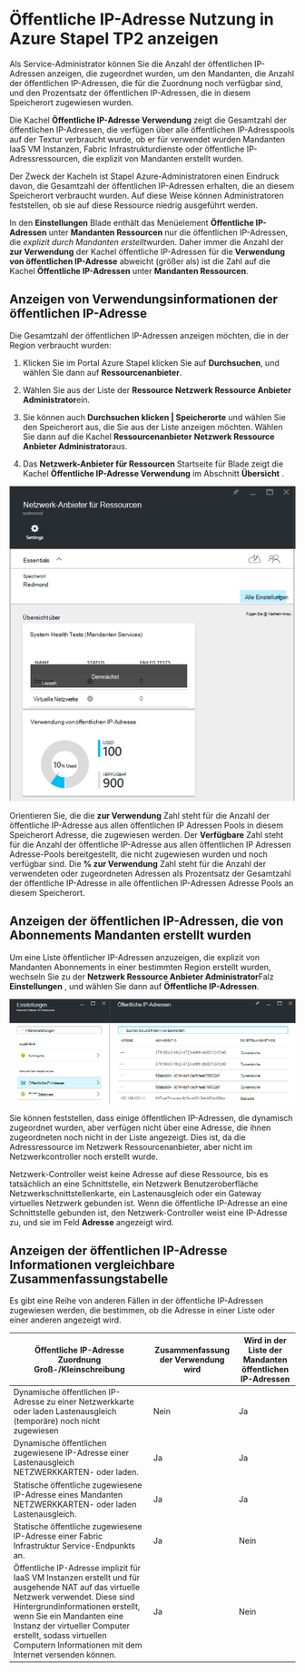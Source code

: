 <properties
    pageTitle="Anzeigen von öffentliche IP-Adresse Nutzung in TP2 | Microsoft Azure"
    description="Administratoren können den Verbrauch von öffentlichen IP-Adressen in einem Bereich anzeigen."
    services="azure-stack"
    documentationCenter=""
    authors="ScottNapolitan"
    manager="darmour"
    editor=""/>

<tags
    ms.service="azure-stack"
    ms.workload="na"
    ms.tgt_pltfrm="na"
    ms.devlang="na"
    ms.topic="get-started-article"
    ms.date="09/26/2016"
    ms.author="scottnap"/>

# <a name="view-public-ip-address-consumption-in-azure-stack-tp2"></a>Öffentliche IP-Adresse Nutzung in Azure Stapel TP2 anzeigen

Als Service-Administrator können Sie die Anzahl der öffentlichen IP-Adressen anzeigen, die zugeordnet wurden, um den Mandanten, die Anzahl der öffentlichen IP-Adressen, die für die Zuordnung noch verfügbar sind, und den Prozentsatz der öffentlichen IP-Adressen, die in diesem Speicherort zugewiesen wurden.

Die Kachel **Öffentliche IP-Adresse Verwendung** zeigt die Gesamtzahl der öffentlichen IP-Adressen, die verfügen über alle öffentlichen IP-Adresspools auf der Textur verbraucht wurde, ob er für verwendet wurden Mandanten IaaS VM Instanzen, Fabric Infrastrukturdienste oder öffentliche IP-Adressressourcen, die explizit von Mandanten erstellt wurden.

Der Zweck der Kacheln ist Stapel Azure-Administratoren einen Eindruck davon, die Gesamtzahl der öffentlichen IP-Adressen erhalten, die an diesem Speicherort verbraucht wurden. Auf diese Weise können Administratoren feststellen, ob sie auf diese Ressource niedrig ausgeführt werden.

In den **Einstellungen** Blade enthält das Menüelement **Öffentliche IP-Adressen** unter **Mandanten Ressourcen** nur die öffentlichen IP-Adressen, die *explizit durch Mandanten erstellt*wurden. Daher immer die Anzahl der **zur Verwendung** der Kachel öffentliche IP-Adressen für die **Verwendung von öffentlichen IP-Adresse** abweicht (größer als) ist die Zahl auf die Kachel **Öffentliche IP-Adressen** unter **Mandanten Ressourcen**.

## <a name="view-the-public-ip-address-usage-information"></a>Anzeigen von Verwendungsinformationen der öffentlichen IP-Adresse

Die Gesamtzahl der öffentlichen IP-Adressen anzeigen möchten, die in der Region verbraucht wurden:

1.  Klicken Sie im Portal Azure Stapel klicken Sie auf **Durchsuchen**, und wählen Sie dann auf **Ressourcenanbieter**.

2.  Wählen Sie aus der Liste der **Ressource** **Netzwerk Ressource Anbieter Administrator**ein.

3.  Sie können auch **Durchsuchen klicken | Speicherorte** und wählen Sie den Speicherort aus, die Sie aus der Liste anzeigen möchten. Wählen Sie dann auf die Kachel **Ressourcenanbieter** **Netzwerk Ressource Anbieter Administrator**aus.

4.  Das **Netzwerk-Anbieter für Ressourcen** Startseite für Blade zeigt die Kachel **Öffentliche IP-Adresse Verwendung** im Abschnitt **Übersicht** .

![Netzwerk-Anbieter für Ressourcen blade](media/azure-stack-viewing-public-ip-address-consumption-in-tp2/image1.png)

Orientieren Sie, die die **zur Verwendung** Zahl steht für die Anzahl der öffentliche IP-Adresse aus allen öffentlichen IP Adressen Pools in diesem Speicherort Adresse, die zugewiesen werden. Der **Verfügbare** Zahl steht für die Anzahl der öffentliche IP-Adresse aus allen öffentlichen IP Adressen Adresse-Pools bereitgestellt, die nicht zugewiesen wurden und noch verfügbar sind. Die **% zur Verwendung** Zahl steht für die Anzahl der verwendeten oder zugeordneten Adressen als Prozentsatz der Gesamtzahl der öffentliche IP-Adresse in alle öffentlichen IP-Adressen Adresse Pools an diesem Speicherort.

## <a name="view-the-public-ip-addresses-that-were-created-by-tenant-subscriptions"></a>Anzeigen der öffentlichen IP-Adressen, die von Abonnements Mandanten erstellt wurden

Um eine Liste öffentlicher IP-Adressen anzuzeigen, die explizit von Mandanten Abonnements in einer bestimmten Region erstellt wurden, wechseln Sie zu der **Netzwerk Ressource Anbieter Administrator**Falz **Einstellungen** , und wählen Sie dann auf **Öffentliche IP-Adressen**.

![Einstellungen Falz der Netzwerk Ressource Anbieter-Administrator](media/azure-stack-viewing-public-ip-address-consumption-in-tp2/image2.png)

Sie können feststellen, dass einige öffentlichen IP-Adressen, die dynamisch zugeordnet wurden, aber verfügen nicht über eine Adresse, die ihnen zugeordneten noch nicht in der Liste angezeigt. Dies ist, da die Adressressource im Netzwerk Ressourcenanbieter, aber nicht im Netzwerkcontroller noch erstellt wurde.

Netzwerk-Controller weist keine Adresse auf diese Ressource, bis es tatsächlich an eine Schnittstelle, ein Netzwerk Benutzeroberfläche Netzwerkschnittstellenkarte, ein Lastenausgleich oder ein Gateway virtuelles Netzwerk gebunden ist. Wenn die öffentliche IP-Adresse an eine Schnittstelle gebunden ist, den Netzwerk-Controller weist eine IP-Adresse zu, und sie im Feld **Adresse** angezeigt wird.

## <a name="view-the-public-ip-address-information-summary-table"></a>Anzeigen der öffentlichen IP-Adresse Informationen vergleichbare Zusammenfassungstabelle


Es gibt eine Reihe von anderen Fällen in der öffentliche IP-Adressen zugewiesen werden, die bestimmen, ob die Adresse in einer Liste oder einer anderen angezeigt wird.

| **Öffentliche IP-Adresse Zuordnung Groß-/Kleinschreibung** | **Zusammenfassung der Verwendung wird** | **Wird in der Liste der Mandanten öffentlichen IP-Adressen** |
| ------------------------------------- | ----------------------------| ---------------------------------------------- |
| Dynamische öffentlichen IP-Adresse zu einer Netzwerkkarte oder laden Lastenausgleich (temporäre) noch nicht zugewiesen | Nein | Ja |
| Dynamische öffentlichen zugewiesene IP-Adresse einer Lastenausgleich NETZWERKKARTEN- oder laden. | Ja | Ja |
| Statische öffentliche zugewiesene IP-Adresse eines Mandanten NETZWERKKARTEN- oder laden Lastenausgleich. | Ja | Ja |
| Statische öffentliche zugewiesene IP-Adresse einer Fabric Infrastruktur Service-Endpunkts an. | Ja | Nein |
| Öffentliche IP-Adresse implizit für IaaS VM Instanzen erstellt und für ausgehende NAT auf das virtuelle Netzwerk verwendet. Diese sind Hintergrundinformationen erstellt, wenn Sie ein Mandanten eine Instanz der virtueller Computer erstellt, sodass virtuellen Computern Informationen mit dem Internet versenden können. | Ja | Nein |
